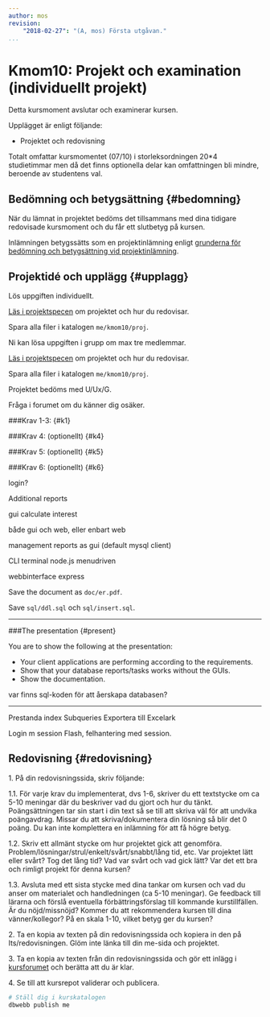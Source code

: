 ```yaml
---
author: mos
revision:
    "2018-02-27": "(A, mos) Första utgåvan."
...
```

Kmom10: Projekt och examination (individuellt projekt)
====================================

Detta kursmoment avslutar och examinerar kursen.

Upplägget är enligt följande:

* Projektet och redovisning

Totalt omfattar kursmomentet (07/10) i storleksordningen 20*4 studietimmar men då det finns optionella delar kan omfattningen bli mindre, beroende av studentens val.



Bedömning och betygsättning {#bedomning}
--------------------------------------------------------------------

När du lämnat in projektet bedöms det tillsammans med dina tidigare redovisade kursmoment och du får ett slutbetyg på kursen.

Inlämningen betygssätts som en projektinlämning enligt [grunderna för bedömning och betygsättning vid projektinlämning](kurser/bedomning-och-betygsattning).



Projektidé och upplägg {#upplagg}
--------------------------------------------------------------------

Lös uppgiften individuellt.

[Läs i projektspecen](./../projekt-internetbanken) om projektet och hur du redovisar.

Spara alla filer i katalogen `me/kmom10/proj`.


Ni kan lösa uppgiften i grupp om max tre medlemmar.

[Läs i projektspecen](kurser/dbjs/projekt-internetbanken) om projektet och hur du redovisar.

Spara alla filer i katalogen `me/kmom10/proj`.

Projektet bedöms med U/Ux/G.

Fråga i forumet om du känner dig osäker.



###Krav 1-3:  {#k1}

###Krav 4: (optionellt) {#k4}

###Krav 5: (optionellt) {#k5}

###Krav 6: (optionellt) {#k6}

login?

Additional reports

gui calculate interest

både gui och web, eller enbart web

management reports as gui (default mysql client)

CLI terminal node.js menudriven

webbinterface express

Save the document as `doc/er.pdf`.

Save `sql/ddl.sql` och `sql/insert.sql`.





---

###The presentation {#present}

You are to show the following at the presentation:

* Your client applications are performing according to the requirements.
* Show that your database reports/tasks works without the GUIs.
* Show the documentation.



var finns sql-koden för att åerskapa databasen?


---

Prestanda index
Subqueries
Exportera till Excelark

Login m session
Flash, felhantering med session.



Redovisning {#redovisning}
--------------------------------------------------------------------

1\. På din redovisningssida, skriv följande:

1.1. För varje krav du implementerat, dvs 1-6, skriver du ett textstycke om ca 5-10 meningar där du beskriver vad du gjort och hur du tänkt. Poängsättningen tar sin start i din text så se till att skriva väl för att undvika poängavdrag. Missar du att skriva/dokumentera din lösning så blir det 0 poäng. Du kan inte komplettera en inlämning för att få högre betyg.

1.2. Skriv ett allmänt stycke om hur projektet gick att genomföra. Problem/lösningar/strul/enkelt/svårt/snabbt/lång tid, etc. Var projektet lätt eller svårt? Tog det lång tid? Vad var svårt och vad gick lätt? Var det ett bra och rimligt projekt för denna kursen?

1.3. Avsluta med ett sista stycke med dina tankar om kursen och vad du anser om materialet och handledningen (ca 5-10 meningar). Ge feedback till lärarna och förslå eventuella förbättringsförslag till kommande kurstillfällen. Är du nöjd/missnöjd? Kommer du att rekommendera kursen till dina vänner/kollegor? På en skala 1-10, vilket betyg ger du kursen?

2\. Ta en kopia av texten på din redovisningssida och kopiera in den på Its/redovisningen. Glöm inte länka till din me-sida och projektet. 

3\. Ta en kopia av texten från din redovisningssida och gör ett inlägg i [kursforumet](forum/utbildning/databas) och berätta att du är klar.

4\. Se till att kursrepot validerar och publicera.

```bash
# Ställ dig i kurskatalogen
dbwebb publish me
```
